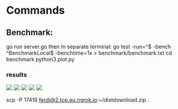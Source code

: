 # Commands
## Benchmark:
go run server.go
then
In separate terminal:
go test -run=^$ -bench ^BenchmarkLocal$ -benchtime=1x > benchmark/benchmark.txt
cd benchmark
python3 plot.py

### results

![](benchmark/16x16.jpg)
![](benchmark/64x64.jpg)
![](benchmark/128x128.jpg)
![](benchmark/256x256.jpg)
![](benchmark/512x512.jpg)

scp -P 17418 ferdi@2.tcp.eu.ngrok.io:~/distdownload.zip .
